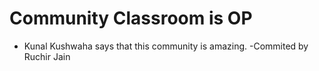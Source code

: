 # Community Classroom is OP

- Kunal Kushwaha says that this community is amazing.
-Commited by Ruchir Jain

